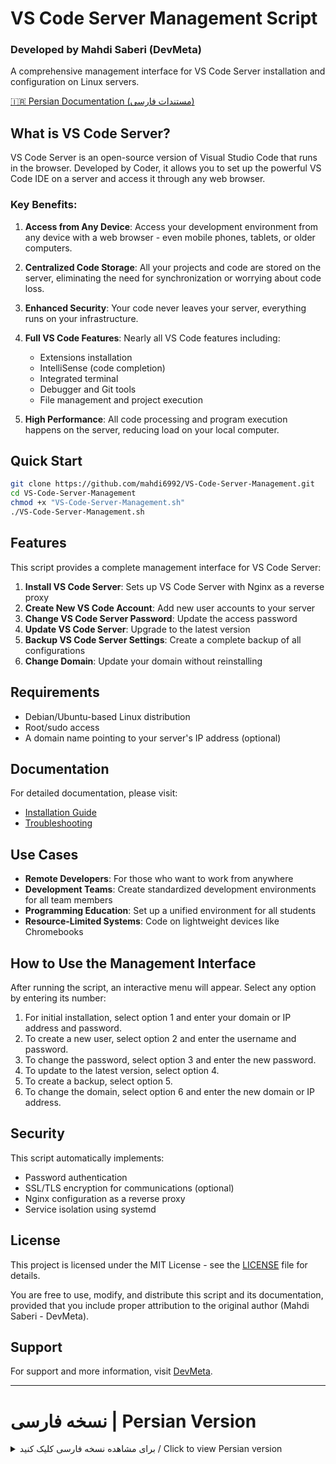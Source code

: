# VS Code Server Management Script
### Developed by Mahdi Saberi (DevMeta)

A comprehensive management interface for VS Code Server installation and configuration on Linux servers.

[🇮🇷 Persian Documentation (مستندات فارسی)](#نسخه-فارسی--persian-version)

## What is VS Code Server?

VS Code Server is an open-source version of Visual Studio Code that runs in the browser. Developed by Coder, it allows you to set up the powerful VS Code IDE on a server and access it through any web browser.

### Key Benefits:

1. **Access from Any Device**: Access your development environment from any device with a web browser - even mobile phones, tablets, or older computers.

2. **Centralized Code Storage**: All your projects and code are stored on the server, eliminating the need for synchronization or worrying about code loss.

3. **Enhanced Security**: Your code never leaves your server, everything runs on your infrastructure.

4. **Full VS Code Features**: Nearly all VS Code features including:
   - Extensions installation
   - IntelliSense (code completion)
   - Integrated terminal
   - Debugger and Git tools
   - File management and project execution

5. **High Performance**: All code processing and program execution happens on the server, reducing load on your local computer.

## Quick Start

<div dir="ltr" align="left">

```bash
git clone https://github.com/mahdi6992/VS-Code-Server-Management.git
cd VS-Code-Server-Management
chmod +x "VS-Code-Server-Management.sh"
./VS-Code-Server-Management.sh
```

</div>

## Features

This script provides a complete management interface for VS Code Server:

1. **Install VS Code Server**: Sets up VS Code Server with Nginx as a reverse proxy
2. **Create New VS Code Account**: Add new user accounts to your server
3. **Change VS Code Server Password**: Update the access password
4. **Update VS Code Server**: Upgrade to the latest version
5. **Backup VS Code Server Settings**: Create a complete backup of all configurations
6. **Change Domain**: Update your domain without reinstalling

## Requirements

- Debian/Ubuntu-based Linux distribution
- Root/sudo access
- A domain name pointing to your server's IP address (optional)

## Documentation

For detailed documentation, please visit:

- [Installation Guide](./docs/en/INSTALLATION.md)
- [Troubleshooting](./docs/en/TROUBLESHOOTING.md)

## Use Cases

- **Remote Developers**: For those who want to work from anywhere
- **Development Teams**: Create standardized development environments for all team members
- **Programming Education**: Set up a unified environment for all students
- **Resource-Limited Systems**: Code on lightweight devices like Chromebooks

## How to Use the Management Interface

After running the script, an interactive menu will appear. Select any option by entering its number:

1. For initial installation, select option 1 and enter your domain or IP address and password.
2. To create a new user, select option 2 and enter the username and password.
3. To change the password, select option 3 and enter the new password.
4. To update to the latest version, select option 4.
5. To create a backup, select option 5.
6. To change the domain, select option 6 and enter the new domain or IP address.

## Security

This script automatically implements:
- Password authentication
- SSL/TLS encryption for communications (optional)
- Nginx configuration as a reverse proxy
- Service isolation using systemd

## License

This project is licensed under the MIT License - see the [LICENSE](LICENSE) file for details.

You are free to use, modify, and distribute this script and its documentation, provided that you include proper attribution to the original author (Mahdi Saberi - DevMeta).

## Support

For support and more information, visit [DevMeta](https://devmeta.ir).

---

# نسخه فارسی | Persian Version

<details>
<summary>برای مشاهده نسخه فارسی کلیک کنید / Click to view Persian version</summary>

<div dir="rtl" align="right">

# اسکریپت مدیریت VS Code Server
### توسعه یافته توسط مهدی صابری (DevMeta)

یک رابط مدیریتی جامع برای نصب و پیکربندی VS Code Server روی سرورهای لینوکس.

## VS Code Server چیست؟

VS Code Server نسخه متن‌باز ویژوال استودیو کد است که در مرورگر اجرا می‌شود. این پروژه که توسط شرکت Coder توسعه داده شده، به شما امکان می‌دهد تا محیط توسعه قدرتمند VS Code را روی یک سرور راه‌اندازی کنید و از طریق هر مرورگر وبی به آن دسترسی داشته باشید.

### مزایای اصلی:

1. **دسترسی از هر دستگاهی**: می‌توانید از هر دستگاهی که مرورگر وب دارد، به محیط توسعه خود دسترسی پیدا کنید - حتی موبایل، تبلت یا کامپیوترهای قدیمی.

2. **ذخیره‌سازی متمرکز کد**: تمام پروژه‌ها و کدهای شما روی سرور ذخیره می‌شوند، بنابراین نیازی به همگام‌سازی یا نگرانی درباره از دست دادن کد ندارید.

3. **امنیت بالاتر**: کد شما هرگز کامپیوتر محلی را ترک نمی‌کند، همه چیز روی سرور شما اجرا می‌شود.

4. **قابلیت‌های کامل VS Code**: تقریباً تمام ویژگی‌های VS Code از جمله:
   - نصب افزونه‌ها (Extensions)
   - تکمیل خودکار کد (IntelliSense)
   - استفاده از ترمینال یکپارچه
   - دیباگر و ابزارهای مدیریت گیت
   - مدیریت فایل و اجرای پروژه

5. **عملکرد بالا**: تمام عملیات پردازش کد و اجرای برنامه‌ها روی سرور انجام می‌شود، بنابراین به منابع کامپیوتر محلی فشار نمی‌آید.

## شروع سریع

<div dir="ltr" align="left">

```bash
git clone https://github.com/mahdi6992/VS-Code-Server-Management.git
cd VS-Code-Server-Management
chmod +x "VS-Code-Server-Management.sh"
./VS-Code-Server-Management.sh
```

</div>

## ویژگی‌ها

این اسکریپت یک رابط مدیریتی کامل برای VS Code Server ارائه می‌دهد:
<div dir="ltr" align="left">

1. **Install VS Code Server**: راه‌اندازی VS Code Server با Nginx به عنوان پراکسی معکوس
2. **Create New VS Code Account**: افزودن کاربران جدید به سرور شما
3. **Change VS Code Server Password**: به‌روزرسانی رمز عبور دسترسی
4. **Update VS Code Server**: ارتقا به آخرین نسخه
5. **Backup VS Code Server Settings**: ایجاد یک نسخه پشتیبان کامل از تمام پیکربندی‌ها
6. **Change Domain**: به‌روزرسانی دامنه بدون نیاز به نصب مجدد
</div>

## پیش‌نیازها

- سیستم عامل لینوکس مبتنی بر دبیان/اوبونتو
- دسترسی روت یا سودو
- یک نام دامنه که به آدرس IP سرور شما اشاره می‌کند (اختیاری)

## مستندات

برای مستندات دقیق‌تر، لطفاً به این صفحات مراجعه کنید:

- [راهنمای نصب](./docs/fa/INSTALLATION.md)
- [رفع مشکلات](./docs/fa/TROUBLESHOOTING.md)

## موارد استفاده

- **توسعه دهندگان از راه دور**: برای کسانی که می‌خواهند از هر مکانی کار کنند
- **تیم‌های توسعه**: ایجاد محیط‌های توسعه استاندارد برای تمام اعضای تیم
- **آموزش برنامه‌نویسی**: راه‌اندازی یک محیط یکسان برای تمام دانشجویان
- **سیستم‌های با منابع محدود**: کدنویسی روی دستگاه‌های سبک مانند Chromebook

## نحوه استفاده از رابط مدیریتی

پس از اجرای اسکریپت، یک منوی تعاملی نمایش داده می‌شود. برای انتخاب هر گزینه، شماره آن را وارد کنید:

1. برای نصب اولیه، گزینه 1 را انتخاب کنید و دامنه یا آدرس IP و رمز عبور مورد نظر خود را وارد نمایید.
2. برای ایجاد کاربر جدید، گزینه 2 را انتخاب کنید و نام کاربری و رمز عبور را وارد کنید.
3. برای تغییر رمز عبور، گزینه 3 را انتخاب و رمز جدید را وارد کنید.
4. برای به‌روزرسانی به آخرین نسخه، گزینه 4 را انتخاب کنید.
5. برای تهیه نسخه پشتیبان، گزینه 5 را انتخاب کنید.
6. برای تغییر دامنه، گزینه 6 را انتخاب کرده و دامنه یا آدرس IP جدید را وارد کنید.

## امنیت

این اسکریپت به طور خودکار موارد زیر را پیاده‌سازی می‌کند:
- احراز هویت با رمز عبور
- امکان رمزگذاری SSL/TLS برای ارتباطات (اختیاری)
- پیکربندی Nginx به عنوان پراکسی معکوس
- ایزوله کردن سرویس با استفاده از systemd

## مجوز

این پروژه تحت مجوز MIT منتشر شده است - برای جزئیات بیشتر به فایل [LICENSE](LICENSE) مراجعه کنید.

شما آزاد هستید از این اسکریپت و مستندات آن استفاده، اصلاح و توزیع کنید، به شرطی که منبع اصلی و نویسنده (مهدی صابری - DevMeta) را ذکر نمایید.

## پشتیبانی

برای پشتیبانی و اطلاعات بیشتر، به [DevMeta](https://devmeta.ir) مراجعه کنید.

</div>

</details>